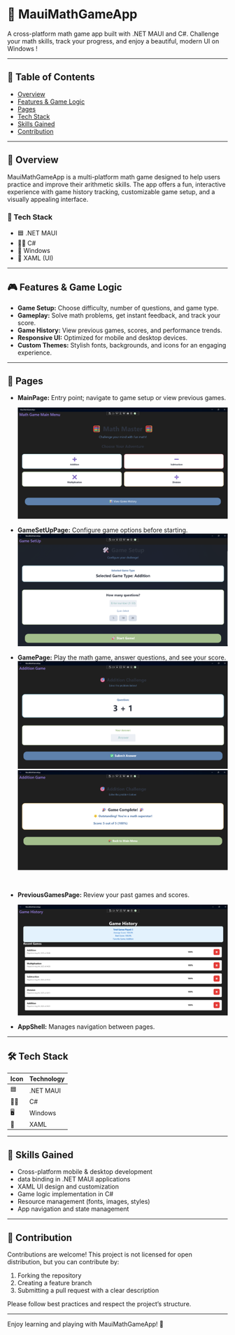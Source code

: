 # 📲 MauiMathGameApp

A cross-platform math game app built with .NET MAUI and C#. Challenge your math
skills, track your progress, and enjoy a beautiful, modern UI on Windows !

---

## 📑 Table of Contents

- [Overview](#overview)
- [Features & Game Logic](#features--game-logic)
- [Pages](#pages)
- [Tech Stack](#tech-stack)
- [Skills Gained](#skills-gained)
- [Contribution](#contribution)

---

## 📝 Overview

MauiMathGameApp is a multi-platform math game designed to help users practice
and improve their arithmetic skills. The app offers a fun, interactive
experience with game history tracking, customizable game setup, and a visually
appealing interface.

### 🚀 Tech Stack

- 🟦 .NET MAUI
- 🧑‍💻 C#
- 📱 Windows
- 🎨 XAML (UI)
<!-- - 🗂️ MVVM Architecture -->

---

## 🎮 Features & Game Logic

- **Game Setup:** Choose difficulty, number of questions, and game type.
- **Gameplay:** Solve math problems, get instant feedback, and track your score.
- **Game History:** View previous games, scores, and performance trends.
- **Responsive UI:** Optimized for mobile and desktop devices.
- **Custom Themes:** Stylish fonts, backgrounds, and icons for an engaging
  experience.

---

## 📄 Pages

- **MainPage:** Entry point; navigate to game setup or view previous games. <br>

  ![Main Game Page](/MauiMathGameApp/Resources/Images/ui/image.png/) <br>

- **GameSetUpPage:** Configure game options before starting. <br>
  ![Game Setup page](/MauiMathGameApp/Resources/Images/ui/image-2.png/) <br>

- **GamePage:** Play the math game, answer questions, and see your score. <br>
  ![Game Page](/MauiMathGameApp/Resources/Images/ui/image-3.png/) <br>
  ![Game Page Results](/MauiMathGameApp/Resources/Images/ui/image-4.png/)

<br>

- **PreviousGamesPage:** Review your past games and scores. <br>

  ![Game History](/MauiMathGameApp/Resources/Images/ui/image-1.png/) <br>

- **AppShell:** Manages navigation between pages.

---

## 🛠️ Tech Stack

| Icon | Technology |
| ---- | ---------- |
| 🟦   | .NET MAUI  |
| 🧑‍💻   | C#         |
| 🖥️   | Windows    |
| 🎨   | XAML       |

---

## 🌱 Skills Gained

- Cross-platform mobile & desktop development
- data binding in .NET MAUI applications
- XAML UI design and customization
- Game logic implementation in C#
- Resource management (fonts, images, styles)
- App navigation and state management

---

## 🤝 Contribution

Contributions are welcome! This project is not licensed for open distribution,
but you can contribute by:

1. Forking the repository
2. Creating a feature branch
3. Submitting a pull request with a clear description

Please follow best practices and respect the project’s structure.

---

Enjoy learning and playing with MauiMathGameApp! 🚀
